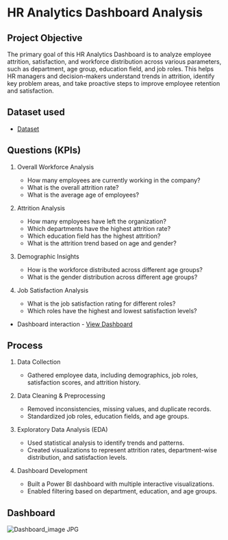 # HR Analytics Dashboard Analysis
## Project Objective 
The primary goal of this HR Analytics Dashboard is to analyze employee attrition, satisfaction, and workforce distribution across various parameters, such as department, age group, education field, and job roles. This helps HR managers and decision-makers understand trends in attrition, identify key problem areas, and take proactive steps to improve employee retention and satisfaction.

## Dataset used
- <a href="https://github.com/Imaad21/HR-Analytics-Dashboard-Analysis/blob/main/HR%20Data.xlsx%20-%20HR%20data.csv">Dataset</a>

## Questions (KPIs)
1. Overall Workforce Analysis
   - How many employees are currently working in the company?
   - What is the overall attrition rate?
   - What is the average age of employees?

2. Attrition Analysis
   - How many employees have left the organization?
   - Which departments have the highest attrition rate?
   - Which education field has the highest attrition?
   - What is the attrition trend based on age and gender?

3. Demographic Insights
   - How is the workforce distributed across different age groups?
   - What is the gender distribution across different age groups?

4. Job Satisfaction Analysis
   - What is the job satisfaction rating for different roles?
   - Which roles have the highest and lowest satisfaction levels?

- Dashboard interaction - <a href="https://github.com/Imaad21/HR-Analytics-Dashboard-Analysis/blob/main/Dashboard_image%20JPG.jpg">View Dashboard</a>

## Process
1. Data Collection
   - Gathered employee data, including demographics, job roles, satisfaction scores, and attrition history.

2. Data Cleaning & Preprocessing
   - Removed inconsistencies, missing values, and duplicate records.
   - Standardized job roles, education fields, and age groups.

3. Exploratory Data Analysis (EDA)
   - Used statistical analysis to identify trends and patterns.
   - Created visualizations to represent attrition rates, department-wise distribution, and satisfaction levels.

4. Dashboard Development
   - Built a Power BI dashboard with multiple interactive visualizations.
   - Enabled filtering based on department, education, and age groups.

## Dashboard
![Dashboard_image JPG](https://github.com/user-attachments/assets/14549844-247c-4f02-abf3-ae0e851a67b5)





